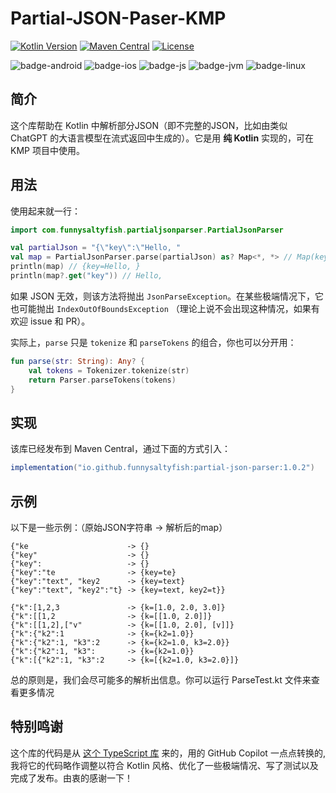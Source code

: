 # Partial-JSON-Paser-KMP

[![Kotlin Version](https://img.shields.io/badge/Kotlin-1.9.0-B125EA?logo=kotlin)](https://kotlinlang.org)
[![Maven Central](https://img.shields.io/maven-central/v/io.github.funnysaltyfish/partial-json-parser.svg?label=Maven%20Central)](https://central.sonatype.com/artifact/de.peilicke.sascha/kase64)
[![License](http://img.shields.io/:License-Apache-blue.svg)](http://www.apache.org/licenses/LICENSE-2.0.html)

![badge-android](http://img.shields.io/badge/Platform-Android-brightgreen.svg?logo=android)
![badge-ios](http://img.shields.io/badge/Platform-iOS-orange.svg?logo=apple)
![badge-js](http://img.shields.io/badge/Platform-NodeJS-yellow.svg?logo=javascript)
![badge-jvm](http://img.shields.io/badge/Platform-JVM-red.svg?logo=openjdk)
![badge-linux](http://img.shields.io/badge/Platform-Linux-lightgrey.svg?logo=linux)

## 简介

这个库帮助在 Kotlin 中解析部分JSON（即不完整的JSON，比如由类似 ChatGPT 的大语言模型在流式返回中生成的）。它是用 **纯 Kotlin** 实现的，可在 KMP 项目中使用。

## 用法

使用起来就一行：

```kotlin
import com.funnysaltyfish.partialjsonparser.PartialJsonParser

val partialJson = "{\"key\":\"Hello, "
val map = PartialJsonParser.parse(partialJson) as? Map<*, *> // Map(key=Hello, )
println(map) // {key=Hello, }
println(map?.get("key")) // Hello,
```

如果 JSON 无效，则该方法将抛出 `JsonParseException`。在某些极端情况下，它也可能抛出 `IndexOutOfBoundsException`
（理论上说不会出现这种情况，如果有欢迎 issue 和 PR）。

实际上，`parse` 只是 `tokenize` 和 `parseTokens` 的组合，你也可以分开用：

```kotlin
fun parse(str: String): Any? {
    val tokens = Tokenizer.tokenize(str)
    return Parser.parseTokens(tokens)
}
```

## 实现

该库已经发布到 Maven Central，通过下面的方式引入：

```groovy
implementation("io.github.funnysaltyfish:partial-json-parser:1.0.2")
```

## 示例

以下是一些示例：（原始JSON字符串 -> 解析后的map）
```
{"ke                      -> {}
{"key"                    -> {}
{"key":                   -> {}
{"key":"te                -> {key=te}
{"key":"text", "key2      -> {key=text}
{"key":"text", "key2":"t} -> {key=text, key2=t}}

{"k":[1,2,3               -> {k=[1.0, 2.0, 3.0]}
{"k":[[1,2                -> {k=[[1.0, 2.0]]}
{"k":[[1,2],["v"          -> {k=[[1.0, 2.0], [v]]}
{"k":{"k2":1              -> {k={k2=1.0}}
{"k":{"k2":1, "k3":2      -> {k={k2=1.0, k3=2.0}}
{"k":{"k2":1, "k3":       -> {k={k2=1.0}}
{"k":[{"k2":1, "k3":2     -> {k=[{k2=1.0, k3=2.0}]}
```

总的原则是，我们会尽可能多的解析出信息。你可以运行 ParseTest.kt 文件来查看更多情况

## 特别鸣谢
这个库的代码是从 [这个 TypeScript 库](https://github.com/SimonTart/json-fragment-parser) 来的，用的 GitHub Copilot 一点点转换的, 我将它的代码略作调整以符合 Kotlin 风格、优化了一些极端情况、写了测试以及完成了发布。由衷的感谢一下！